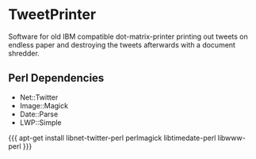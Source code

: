 TweetPrinter
============

Software for old IBM compatible dot-matrix-printer printing out tweets on
endless paper and destroying the tweets afterwards with a document shredder.


Perl Dependencies
-----------------

- Net::Twitter
- Image::Magick
- Date::Parse
- LWP::Simple

{{{
apt-get install libnet-twitter-perl perlmagick libtimedate-perl libwww-perl
}}}
